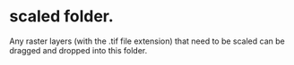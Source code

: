 # scaled folder.

Any raster layers (with the .tif file extension) that need to be scaled can be dragged and dropped into this folder.